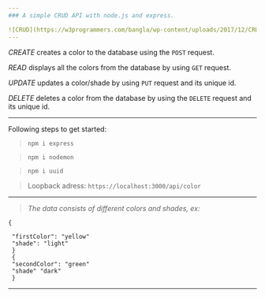 ```yaml
---
### A simple CRUD API with node.js and express.

![CRUD](https://w3programmers.com/bangla/wp-content/uploads/2017/12/CRUD.png)
---
```

*CREATE* creates a color to the database using the ``POST`` request.

*READ* displays all the colors from the database by using ``GET`` request.

*UPDATE* updates a color/shade by using ``PUT`` request and its unique id.

*DELETE* deletes a color from the database by using the ``DELETE`` request and its unique id.

---
Following steps to get started:

> ` npm i express `

> ` npm i nodemon `

>  ` npm i uuid `


> Loopback adress: `` https://localhost:3000/api/color ``

--- 

> *The data consists of different colors and shades, ex:*

```
{

 "firstColor": "yellow"
 "shade": "light"
 }
 {
 "secondColor": "green"
 "shade" "dark"
 }
```
----------------

